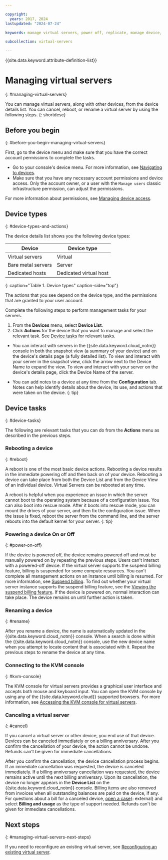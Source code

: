```yaml
---

copyright:
  years: 2017, 2024
lastupdated: "2024-07-24"

keywords: manage virtual servers, power off, replicate, manage device, reload os, delete server, manage server, cancel virtual server, cancel device, cancel server, restart, reboot, rename, how do i cancel a virtual server

subcollection: virtual-servers

---
```


{{site.data.keyword.attribute-definition-list}}

# Managing virtual servers
{: #managing-virtual-servers}

You can manage virtual servers, along with other devices, from the device details list. You can cancel, reboot, or rename a virtual server by using the following steps.
{: shortdesc}

## Before you begin
{: #before-you-begin-managing-virtual-servers}

First, go to the device menu and make sure that you have the correct account permissions to complete the tasks.

* Go to your console's device menu. For more information, see [Navigating to devices](/docs/virtual-servers?topic=virtual-servers-navigating-devices).
* Make sure that you have any necessary account permissions and device access. Only the account owner, or a user with the `Manage users` classic infrastructure permission, can adjust the permissions.

For more information about permissions, see [Managing device access](/docs/virtual-servers?topic=virtual-servers-managing-device-access).

## Device types
{: #device-types-and-actions}

The device details list shows you the following device types:

| Device  | Device type  |
| ------  | ------------ |
| Virtual servers | Virtual |
| Bare metal servers | Server |
| Dedicated hosts | Dedicated virtual host |
{: caption="Table 1. Device types" caption-side="top"}

The actions that you see depend on the device type, and the permissions that are granted to your user account.

Complete the following steps to perform management tasks for your servers.

1. From the **Devices** menu, select **Device List**.
2. Click **Actions** for the device that you want to manage and select the relevant task. See [Device tasks](#device-tasks) for relevant tasks.

* You can interact with servers in the {{site.data.keyword.cloud_notm}} console in both the snapshot view (a summary of your device) and on the device's details page (a fully detailed list). To view and interact with your server in the snapshot view, click the arrow next to the Device Name to expand the view. To view and interact with your server on the device's details page, click the Device Name of the server.

* You can add notes to a device at any time from the **Configuration** tab. Notes can help identify details about the device, its use, and actions that were taken on the device.
 {: tip}

## Device tasks
{: #device-tasks}

The following are relevant tasks that you can do from the **Actions** menu as described in the previous steps.

### Rebooting a device
{: #reboot}

A reboot is one of the most basic device actions. Rebooting a device results in the immediate powering off and then back on of your device. Rebooting a device can take place from both the Device List and from the Device View of an individual device. Virtual Servers can be rebooted at any time.

A reboot is helpful when you experience an issue in which the server cannot boot to the operating system because of a configuration issue. You can also boot into rescue mode. After it boots into rescue mode, you can mount the drives of your server, and then fix the configuration issue. When the issue is fixed, reboot the server from the command line, and the server reboots into the default kernel for your server.
{: tip}

### Powering a device On or Off
{: #power-on-off}

If the device is powered off, the device remains powered off and must be manually powered on by repeating the previous steps. Users can't interact with a powered-off device. If the virtual server supports the suspend billing feature, billing is suspended for some compute resources. You can't complete all management actions on an instance until billing is resumed. For more information, see [Suspend billing](/docs/virtual-servers?topic=virtual-servers-requirements). To find out whether your virtual server instance supports the suspend billing feature, see the [Viewing the suspend billing feature](/docs/virtual-servers?topic=virtual-servers-viewing-suspend-billing-feature#viewing-suspend-billing-feature). If the device is powered on, normal interaction can take place. The device remains on until further action is taken.

### Renaming a device
{: #rename}

After you rename a device, the name is automatically updated in the {{site.data.keyword.cloud_notm}} console. When a search is done within the {{site.data.keyword.cloud_notm}} console, use the new device name when you attempt to locate content that is associated with it. Repeat the previous steps to rename the device at any time.

### Connecting to the KVM console
{: #kvm-console}

The KVM console for virtual servers provides a graphical user interface and accepts both mouse and keyboard input. You can open the KVM console by using any of the {{site.data.keyword.cloud}} supported browsers. For more information, see [Accessing the KVM console for virtual servers](/docs/virtual-servers?topic=virtual-servers-access-kvm-console).

### Canceling a virtual server
{: #cancel}

If you cancel a virtual server or other device, you end use of that device. Devices can be canceled immediately or on a billing anniversary. After you confirm the cancellation of your device, the action cannot be undone. Refunds can't be given for immediate cancellations.

After you confirm the cancellation, the device cancellation process begins. If an immediate cancellation was requested, the device is canceled immediately. If a billing anniversary cancellation was requested, the device remains active until the next billing anniversary. Upon its cancellation, the device no longer appears in the **Device List** on the {{site.data.keyword.cloud_notm}} console. Billing items are also removed from invoices when all outstanding balances are paid on the device, if any. For questions about a bill for a canceled device, [open a case](https://cloud.ibm.com/unifiedsupport/cases/add){: external} and select **Billing and usage** as the type of support needed. Refunds can't be given for immediate cancellations.

## Next steps
{: #managing-virtual-servers-next-steps}

If you need to reconfigure an existing virtual server, see [Reconfiguring an existing virtual server](/docs/virtual-servers?topic=virtual-servers-reconfiguring-virtual-servers#reconfiguring-virtual-servers).
